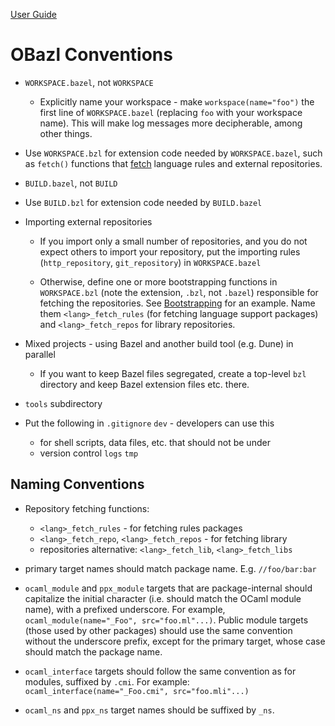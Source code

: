 [User Guide](index.md)

# OBazl Conventions

* `WORKSPACE.bazel`, not `WORKSPACE`

  * Explicitly name your workspace - make
    `workspace(name="foo")` the first line of `WORKSPACE.bazel`
    (replacing `foo` with your workspace name). This will make log
    messages more decipherable, among other things.

* Use `WORKSPACE.bzl` for extension code needed by `WORKSPACE.bazel`,
  such as `fetch()` functions that [fetch](bootstrap.md#fetch_rules)
  language rules and external repositories.

* `BUILD.bazel`, not `BUILD`

* Use `BUILD.bzl` for extension code needed by `BUILD.bazel`

* Importing external repositories

  * If you import only a small number of repositories, and you do not
    expect others to import your repository, put the importing rules
    (`http_repository`, `git_repository`) in `WORKSPACE.bazel`

  * Otherwise, define one or more bootstrapping functions in
    `WORKSPACE.bzl` (note the extension, `.bzl`, not `.bazel`)
    responsible for fetching the repositories. See
    [Bootstrapping](bootstrap.md) for an example. Name them
    `<lang>_fetch_rules` (for fetching language support packages) and
    `<lang>_fetch_repos` for library repositories.

* Mixed projects - using Bazel and another build tool (e.g. Dune) in
  parallel

  * If you want to keep Bazel files segregated, create a top-level
    `bzl` directory and keep Bazel extension files etc. there.

* `tools` subdirectory




* Put the following in `.gitignore` `dev` - developers can use this
  * for shell scripts, data files, etc. that should not be under
  * version control `logs` `tmp`



## Naming Conventions

* Repository fetching functions:

  * `<lang>_fetch_rules` - for fetching rules packages
  * `<lang>_fetch_repo`, `<lang>_fetch_repos` - for fetching library
  * repositories alternative: `<lang>_fetch_lib`, `<lang>_fetch_libs`

* primary target names should match package name. E.g. `//foo/bar:bar`

* `ocaml_module` and `ppx_module` targets that are package-internal
  should capitalize the initial character (i.e. should match the OCaml
  module name), with a prefixed underscore. For example,
  `ocaml_module(name="_Foo", src="foo.ml"...)`. Public module targets
  (those used by other packages) should use the same convention
  without the underscore prefix, except for the primary target, whose
  case should match the package name.

* `ocaml_interface` targets should follow the same convention as for
  modules, suffixed by `.cmi`. For example:
  `ocaml_interface(name="_Foo.cmi", src="foo.mli"...)`

* `ocaml_ns` and `ppx_ns` target names should be suffixed by `_ns`.

